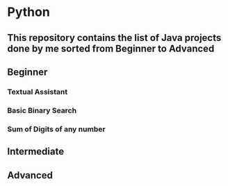 # Python
## This repository contains the list of Java projects done by me sorted from Beginner to Advanced
## Beginner
### Textual Assistant
### Basic Binary Search
### Sum of Digits of any number
## Intermediate
## Advanced
